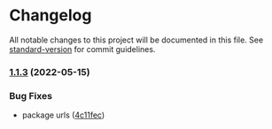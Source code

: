 # Changelog

All notable changes to this project will be documented in this file. See [standard-version](https://github.com/conventional-changelog/standard-version) for commit guidelines.

### [1.1.3](https://github.com/laboriosi/evalu8-icons/compare/v1.1.2...v1.1.3) (2022-05-15)


### Bug Fixes

* package urls ([4c11fec](https://github.com/laboriosi/evalu8-icons/commit/4c11fece88b36488baf2c487021d3edf759a46d9))
